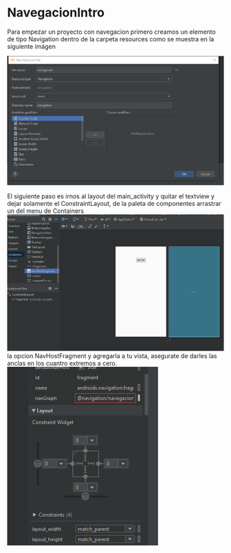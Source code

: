 # NavegacionIntro

Para empezar un proyecto con navegacion primero creamos un elemento de tipo Navigation dentro de la carpeta resources como se muestra en la siguiente imágen


![](.README_images/99ddc905.png)

El siguiente paso es irnos al layout del main_activity y quitar el textview  y dejar solamente el ConstraintLayout, de la paleta de componentes arrastrar un  del menu de Containers
![](.README_images/76f98c48.png)
la opcion NavHostFragment y agregarla a tu vista, asegurate de darles las anclas en los cuantro extremos a cero.
![](.README_images/012ddfdf.png)

